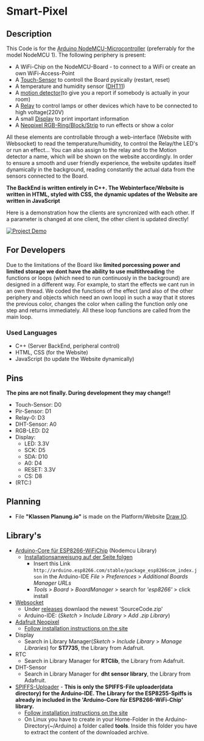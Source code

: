 # Smart-Pixel

## Description
This Code is for the [Arduino NodeMCU-Microcontroller](https://en.wikipedia.org/wiki/NodeMCU) (preferrably for the model NodeMCU 1). The following periphery is present:
- A WiFi-Chip on the NodeMCU-Board - to connect to a WiFi or create an own WiFi-Access-Point
- A [Touch-Sensor](https://www.dx.com/p/produino-jog-type-touch-sensor-capacitive-touch-switch-module-for-arduino-blue-2038545.html) to controll the Board pysically (restart, reset)
- A temperature and humidity sensor ([DHT11](https://learn.adafruit.com/dht))
- A [motion detector](https://www.elecrow.com/hcsr505-mini-pir-motion-sensor-p-1382.html)(to give you a report if somebody is actually in your room)
- A [Relay](https://www.amazon.com/-/de/dp/B07BVXT1ZK/) to control lamps or other devices which have to be connected to high voltage(220V)
- A small [Display](https://www.amazon.com/Display-Module-ST7735-128x160-STM32/dp/B07BFV69DZ) to print important information
- A [Neopixel RGB-Ring/Block/Strip](https://www.adafruit.com/product/1463) to run effects or show a color

All these elements are controllable through a web-interface (Website with Websocket) to read the temperature/humidity, to control the Relay/the LED's or run an effect... You can also assign to the relay and to the Motion detector a name, which will be shown on the website accordingly. In order to ensure a smooth and user friendly experience, the website updates itself dynamically in the background, reading constantly the actual data from the sensors connected to the Board.

**The BackEnd is written entirely in C++. The Webinterface/Website is written in HTML, styled with CSS, the dynamic updates of the Website are written in JavaScript**

Here is a demonstration how the clients are syncronized with each other. If a parameter is changed at one client, the other client is updated directly!

[![Project Demo](https://img.youtube.com/vi/sIVptSRVPj8/0.jpg)](https://youtube.com/watch?v=sIVptSRVPj8)

## For Developers
Due to the limitations of the Board like **limited porcessing power and limited storage we dont have the ability to use multithreading** the functions or loops (which need to run continuosly in the background) are designed in a different way. For example, to start the effects we cant run in an own thread. We coded the functions of the effect (and also of the other periphery and objects which need an own loop) in such a way that it stores the previous color, changes the color when calling the function only one step and returns immediately. All these loop functions are called from the main loop.

### Used Languages
- C++ (Server BackEnd, peripheral control)
- HTML, CSS (for the Website)
- JavaScript (to update the Website dynamically)

## Pins
**The pins are not finally. During development they may change!!**
- Touch-Sensor: D0
- Pir-Sensor: D1
- Relay-0: D3
- DHT-Sensor: A0
- RGB-LED: D2
- Display:
	* LED: 3.3V
	* SCK: D5
	* SDA: D10
	* A0:  D4
	* RESET: 3.3V
	* CS: D8
- (RTC:)


## Planning
- File **"Klassen Planung.io"** is made on the Platform/Website [Draw IO](https://app.diagrams.net/).

## Library's 
- [Arduino-Core für ESP8266-WiFiChip](https://github.com/esp8266/Arduino) (Nodemcu Library)
	* [Installationsanweisung auf der Seite folgen](https://github.com/esp8266/Arduino#installing-with-boards-manager)
		* Insert this Link `http://arduino.esp8266.com/stable/package_esp8266com_index.json` in the Arduino-IDE *File* > *Preferences* > *Additional Boards Manager URLs*
		* *Tools* > *Board* > *BoardManager* > search for *'esp8266'* > click install
- [Websocket](https://github.com/Links2004/arduinoWebSockets)
	* Under [releases](https://github.com/Links2004/arduinoWebSockets/releases) downlaod the newest 'SourceCode.zip'
	* Arduino-IDE: (*Sketch* > *Include Library* > *Add .zip Library*)
- [Adafruit Neopixel](https://github.com/adafruit/Adafruit_NeoPixel) 
	* [Follow installation instructions on the site](https://github.com/adafruit/Adafruit_NeoPixel#installation)
- Display
	* Search in Library Manager(*Sketch* > *Include Library* > *Manage Libraries*) for **ST7735**, the Library from Adafruit.
- RTC
	* Search in Library Manager for **RTClib**, the Library from Adafruit.
- DHT-Sensor
	* Search in Library Manager for **dht sensor library**, the Library from Adafruit.
- [SPIFFS-Uploader](https://github.com/esp8266/Arduino#installing-with-boards-manager) - **This is only the SPIFFS-File uploader(data directory) for the Arduino-IDE. The Library for the ESP8255-Spiffs is already in included in the 'Arduino-Core für ESP8266-WiFi-Chip' library.**
	* [Follow installation instructions on the site](https://github.com/esp8266/arduino-esp8266fs-plugin#installation)
	* On Linux you have to create in your Home-Folder in the Arduino-Directory(~/Arduino) a folder called **tools**. Inside this folder you have to extract the content of the downloaded archive.
